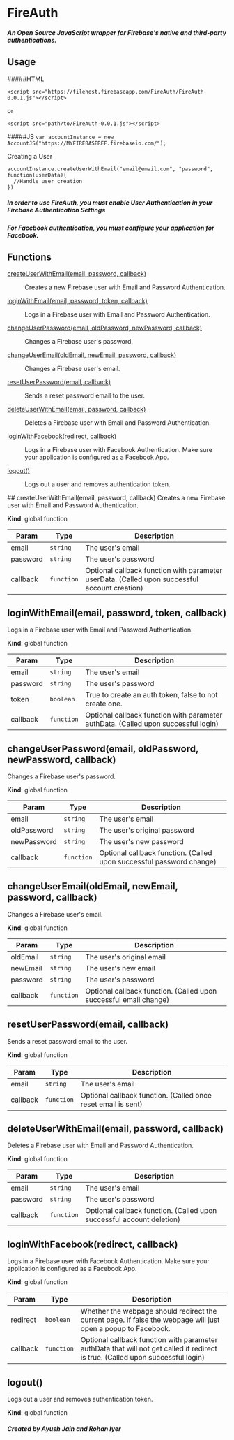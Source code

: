 # FireAuth

##### An Open Source JavaScript wrapper for Firebase's native and third-party authentications. 

## Usage

#####HTML

`<script src="https://filehost.firebaseapp.com/FireAuth/FireAuth-0.0.1.js"></script>`

or

`<script src="path/to/FireAuth-0.0.1.js"></script>`

#####JS
`var accountInstance = new AccountJS("https://MYFIREBASEREF.firebaseio.com/");`

Creating a User
```
accountInstance.createUserWithEmail("email@email.com", "password", function(userData){
  //Handle user creation  
})
```
##### In order to use FireAuth, you must enable User Authentication in your Firebase Authentication Settings

##### For Facebook authentication, you must [configure your application](https://www.firebase.com/docs/web/guide/login/facebook.html) for Facebook.


## Functions
<dl>
<dt><a href="#createUserWithEmail">createUserWithEmail(email, password, callback)</a></dt>
<dd><p>Creates a new Firebase user with Email and Password Authentication.</p>
</dd>
<dt><a href="#loginWithEmail">loginWithEmail(email, password, token, callback)</a></dt>
<dd><p>Logs in a Firebase user with Email and Password Authentication.</p>
</dd>
<dt><a href="#changeUserPassword">changeUserPassword(email, oldPassword, newPassword, callback)</a></dt>
<dd><p>Changes a Firebase user&#39;s password.</p>
</dd>
<dt><a href="#changeUserEmail">changeUserEmail(oldEmail, newEmail, password, callback)</a></dt>
<dd><p>Changes a Firebase user&#39;s email.</p>
</dd>
<dt><a href="#resetUserPassword">resetUserPassword(email, callback)</a></dt>
<dd><p>Sends a reset password email to the user.</p>
</dd>
<dt><a href="#deleteUserWithEmail">deleteUserWithEmail(email, password, callback)</a></dt>
<dd><p>Deletes a Firebase user with Email and Password Authentication.</p>
</dd>
<dt><a href="#loginWithFacebook">loginWithFacebook(redirect, callback)</a></dt>
<dd><p>Logs in a Firebase user with Facebook Authentication. Make sure your application is configured as a Facebook App.</p>
</dd>
<dt><a href="#logout">logout()</a></dt>
<dd><p>Logs out a user and removes authentication token.</p>
</dd>
</dl>
<a name="createUserWithEmail"></a>
## createUserWithEmail(email, password, callback)
Creates a new Firebase user with Email and Password Authentication.

**Kind**: global function  

| Param | Type | Description |
| --- | --- | --- |
| email | <code>string</code> | The user's email |
| password | <code>string</code> | The user's password |
| callback | <code>function</code> | Optional callback function with parameter userData. (Called upon successful account creation) |

<a name="loginWithEmail"></a>
## loginWithEmail(email, password, token, callback)
Logs in a Firebase user with Email and Password Authentication.

**Kind**: global function  

| Param | Type | Description |
| --- | --- | --- |
| email | <code>string</code> | The user's email |
| password | <code>string</code> | The user's password |
| token | <code>boolean</code> | True to create an auth token, false to not create one. |
| callback | <code>function</code> | Optional callback function with parameter authData. (Called upon successful login) |

<a name="changeUserPassword"></a>
## changeUserPassword(email, oldPassword, newPassword, callback)
Changes a Firebase user's password.

**Kind**: global function  

| Param | Type | Description |
| --- | --- | --- |
| email | <code>string</code> | The user's email |
| oldPassword | <code>string</code> | The user's original password |
| newPassword | <code>string</code> | The user's new password |
| callback | <code>function</code> | Optional callback function. (Called upon successful password change) |

<a name="changeUserEmail"></a>
## changeUserEmail(oldEmail, newEmail, password, callback)
Changes a Firebase user's email.

**Kind**: global function  

| Param | Type | Description |
| --- | --- | --- |
| oldEmail | <code>string</code> | The user's original email |
| newEmail | <code>string</code> | The user's new email |
| password | <code>string</code> | The user's password |
| callback | <code>function</code> | Optional callback function. (Called upon successful email change) |

<a name="resetUserPassword"></a>
## resetUserPassword(email, callback)
Sends a reset password email to the user.

**Kind**: global function  

| Param | Type | Description |
| --- | --- | --- |
| email | <code>string</code> | The user's email |
| callback | <code>function</code> | Optional callback function. (Called once reset email is sent) |

<a name="deleteUserWithEmail"></a>
## deleteUserWithEmail(email, password, callback)
Deletes a Firebase user with Email and Password Authentication.

**Kind**: global function  

| Param | Type | Description |
| --- | --- | --- |
| email | <code>string</code> | The user's email |
| password | <code>string</code> | The user's password |
| callback | <code>function</code> | Optional callback function. (Called upon successful account deletion) |

<a name="loginWithFacebook"></a>
## loginWithFacebook(redirect, callback)
Logs in a Firebase user with Facebook Authentication. Make sure your application is configured as a Facebook App.

**Kind**: global function  

| Param | Type | Description |
| --- | --- | --- |
| redirect | <code>boolean</code> | Whether the webpage should redirect the current page. If false the webpage will just open a popup to Facebook. |
| callback | <code>function</code> | Optional callback function with parameter authData that will not get called if redirect is true. (Called upon successful login) |

<a name="logout"></a>
## logout()
Logs out a user and removes authentication token.

**Kind**: global function  


##### Created by Ayush Jain and Rohan Iyer 